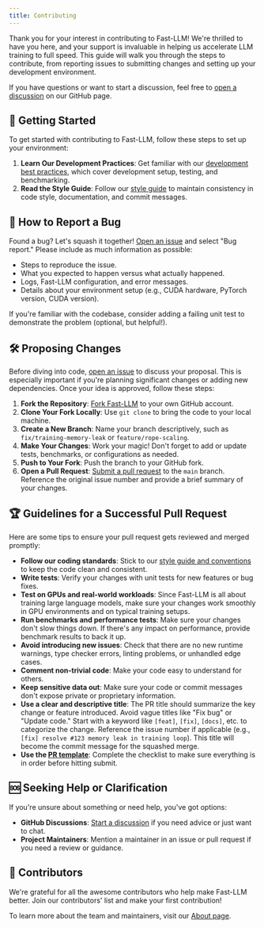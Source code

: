 ```yaml
---
title: Contributing
---
```


Thank you for your interest in contributing to Fast-LLM! We're thrilled to have you here, and your support is invaluable in helping us accelerate LLM training to full speed. This guide will walk you through the steps to contribute, from reporting issues to submitting changes and setting up your development environment.

If you have questions or want to start a discussion, feel free to [open a discussion](https://github.com/ServiceNow/Fast-LLM/discussions) on our GitHub page.

## 🚀 Getting Started

To get started with contributing to Fast-LLM, follow these steps to set up your environment:

1.  **Learn Our Development Practices**: Get familiar with our [development best practices](https://servicenow.github.io/Fast-LLM/developers/dev-practices), which cover development setup, testing, and benchmarking.
2.  **Read the Style Guide**: Follow our [style guide](https://servicenow.github.io/Fast-LLM/developers/style-guide) to maintain consistency in code style, documentation, and commit messages.

## 🐞 How to Report a Bug

Found a bug? Let's squash it together! [Open an issue](https://github.com/ServiceNow/Fast-LLM/issues/new/choose) and select "Bug report." Please include as much information as possible:

-   Steps to reproduce the issue.
-   What you expected to happen versus what actually happened.
-   Logs, Fast-LLM configuration, and error messages.
-   Details about your environment setup (e.g., CUDA hardware, PyTorch version, CUDA version).

If you're familiar with the codebase, consider adding a failing unit test to demonstrate the problem (optional, but helpful!).

## 🛠️ Proposing Changes

Before diving into code, [open an issue](https://github.com/ServiceNow/Fast-LLM/issues) to discuss your proposal. This is especially important if you're planning significant changes or adding new dependencies. Once your idea is approved, follow these steps:

1.  **Fork the Repository**: [Fork Fast-LLM](https://github.com/ServiceNow/Fast-LLM/fork) to your own GitHub account.
2.  **Clone Your Fork Locally**: Use `git clone` to bring the code to your local machine.
3.  **Create a New Branch**: Name your branch descriptively, such as `fix/training-memory-leak` or `feature/rope-scaling`.
4.  **Make Your Changes**: Work your magic! Don't forget to add or update tests, benchmarks, or configurations as needed.
5.  **Push to Your Fork**: Push the branch to your GitHub fork.
6.  **Open a Pull Request**: [Submit a pull request](https://github.com/ServiceNow/Fast-LLM/compare) to the `main` branch. Reference the original issue number and provide a brief summary of your changes.

## 🏆 Guidelines for a Successful Pull Request

Here are some tips to ensure your pull request gets reviewed and merged promptly:

-   **Follow our coding standards**: Stick to our [style guide and conventions](https://servicenow.github.io/Fast-LLM/developers/style-guide) to keep the code clean and consistent.
-   **Write tests**: Verify your changes with unit tests for new features or bug fixes.
-   **Test on GPUs and real-world workloads**: Since Fast-LLM is all about training large language models, make sure your changes work smoothly in GPU environments and on typical training setups.
-   **Run benchmarks and performance tests**: Make sure your changes don't slow things down. If there's any impact on performance, provide benchmark results to back it up.
-   **Avoid introducing new issues**: Check that there are no new runtime warnings, type checker errors, linting problems, or unhandled edge cases.
-   **Comment non-trivial code**: Make your code easy to understand for others.
-   **Keep sensitive data out**: Make sure your code or commit messages don't expose private or proprietary information.
-   **Use a clear and descriptive title**: The PR title should summarize the key change or feature introduced. Avoid vague titles like "Fix bug" or "Update code." Start with a keyword like `[feat]`, `[fix]`, `[docs]`, etc. to categorize the change. Reference the issue number if applicable (e.g., `[fix] resolve #123 memory leak in training loop`). This title will become the commit message for the squashed merge.
-   **Use the [PR template](https://github.com/ServiceNow/Fast-LLM/blob/main/.github/PULL_REQUEST_TEMPLATE.md)**: Complete the checklist to make sure everything is in order before hitting submit.

## 🆘 Seeking Help or Clarification

If you're unsure about something or need help, you've got options:

-   **GitHub Discussions**: [Start a discussion](https://github.com/ServiceNow/Fast-LLM/discussions) if you need advice or just want to chat.
-   **Project Maintainers**: Mention a maintainer in an issue or pull request if you need a review or guidance.

## 🌟 Contributors

We're grateful for all the awesome contributors who help make Fast-LLM better. Join our contributors' list and make your first contribution!

To learn more about the team and maintainers, visit our [About page](https://servicenow.github.io/Fast-LLM/about-us).
